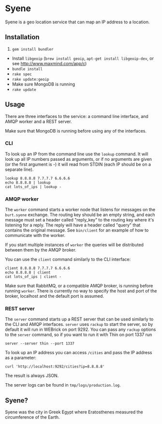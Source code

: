 # Syene

Syene is a geo location service that can map an IP address to a location.

## Installation

1. `gem install bundler`
- Install `libgeoip` (`brew install geoip`, `apt-get install libgeoip-dev`, or see http://www.maxmind.com/app/c)
- `bundle install`
- `rake spec`
- `rake update:geoip`
- Make sure MongoDB is running
- `rake update`

## Usage

There are three interfaces to the service: a command line interface, and AMQP worker and a REST server.

Make sure that MongoDB is running before using any of the interfaces.

### CLI

To look up an IP from the command line use the `lookup` command. It will look up all IP numbers passed as arguments, or if no arguments are given (or the first argument is -) it will read from STDIN (each IP should be on a separate line).

    lookup 8.8.8.8 7.7.7.7 6.6.6.6
    echo 8.8.8.8 | lookup
    cat lots_of_ips | lookup -

### AMQP worker

The `worker` command starts a worker node that listens for messages on the `burt.syene` exchange. The routing key should be an empty string, and each message must set a header called "reply_key" to the routing key where it's listening for a reply. The reply will have a header called "query" that contains the original message. See `bin/client` for an example of how to communicate with the worker.

If you start multiple instances of `worker` the queries will be distributed between them by the AMQP broker.

You can use the `client` command similarly to the CLI interface:

    client 8.8.8.8 7.7.7.7 6.6.6.6
    echo 8.8.8.8 | client
    cat lots_of_ips | client -

Make sure that RabbitMQ, or a compatible AMQP broker, is running before running `worker`. There is currently no way to specify the host and port of the broker, localhost and the default port is assumed.

### REST server

The `server` command starts up a REST server that can be used similarly to the CLI and AMQP interfaces. `server` uses `rackup` to start the server, so by default it will run in WEBrick on port 9292. You can pass any `rackup` options to the `server` command, so if you want to run it with Thin on port 1337 run

    server --server thin --port 1337
    
To look up an IP address you can access `/cities` and pass the IP address as a parameter:

    curl 'http://localhost:9292/cities?ip=8.8.8.8'
    
The result is always JSON.

The server logs can be found in `tmp/logs/production.log`.

## Syene?

Syene was the city in Greek Egypt where Eratosthenes measured the circumference of the Earth.